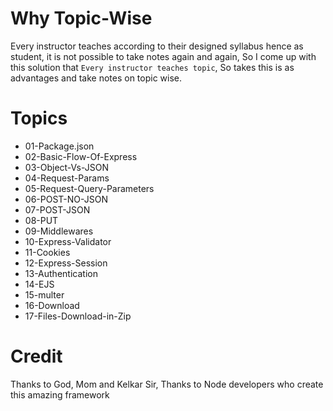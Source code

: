 # Why Topic-Wise

Every instructor teaches according to their designed syllabus hence as student, it is not possible to take notes again and again, So I come up with this solution that `Every instructor teaches topic`, So takes this is as advantages and take notes on topic wise.


# Topics
- 01-Package.json
- 02-Basic-Flow-Of-Express
- 03-Object-Vs-JSON
- 04-Request-Params
- 05-Request-Query-Parameters
- 06-POST-NO-JSON
- 07-POST-JSON          
- 08-PUT                
- 09-Middlewares        
- 10-Express-Validator  
- 11-Cookies            
- 12-Express-Session
- 13-Authentication
- 14-EJS
- 15-multer
- 16-Download
- 17-Files-Download-in-Zip

# Credit

Thanks to God, Mom and Kelkar Sir,
Thanks to Node developers who create this amazing framework
